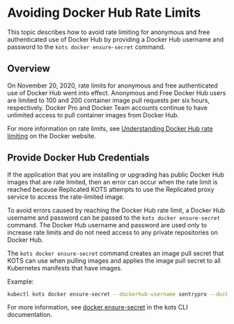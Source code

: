 # Avoiding Docker Hub Rate Limits

This topic describes how to avoid rate limiting for anonymous and free authenticated use of Docker Hub by providing a Docker Hub username and password to the `kots docker ensure-secret` command.

## Overview

On November 20, 2020, rate limits for anonymous and free authenticated use of Docker Hub went into effect.
Anonymous and Free Docker Hub users are limited to 100 and 200 container image pull requests per six hours, respectively.
Docker Pro and Docker Team accounts continue to have unlimited access to pull container images from Docker Hub.

For more information on rate limits, see [Understanding Docker Hub rate limiting](https://www.docker.com/increase-rate-limits) on the Docker website.

## Provide Docker Hub Credentials

If the application that you are installing or upgrading has public Docker Hub images that are rate limited, then an error can occur when the rate limit is reached because Replicated KOTS attempts to use the Replicated proxy service to access the rate-limited image.

To avoid errors caused by reaching the Docker Hub rate limit, a Docker Hub username and password can be passed to the `kots docker ensure-secret` command. The Docker Hub username and password are used only to increase rate limits and do not need access to any private repositories on Docker Hub.

The `kots docker ensure-secret` command creates an image pull secret that KOTS can use when pulling images and applies the image pull secret to all Kubernetes manifests that have images.

Example:

```bash
kubectl kots docker ensure-secret --dockerhub-username sentrypro --dockerhub-password password --namespace sentry-pro
```

For more information, see [docker ensure-secret](/reference/kots-cli-docker-ensure-secret) in the kots CLI documentation.
